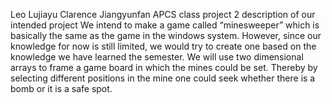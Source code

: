 Leo Lujiayu Clarence Jiangyunfan
APCS class project 2
description of our intended project
We intend to make a game called “minesweeper” which is
basically the same as the game in the windows system. However,
since our knowledge for now is still limited, we would try to create
one based on the knowledge we have learned the semester. We
will use two dimensional arrays to frame a game board in which 
the mines could be set. Thereby by selecting different positions in 
the mine one could seek whether there is a bomb or it is a safe spot.